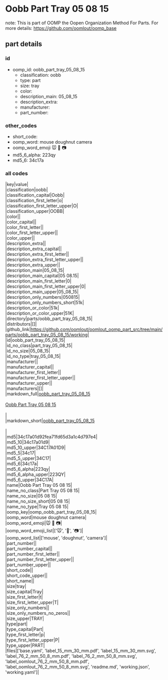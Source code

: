 # Oobb Part Tray 05 08 15  

note: This is part of OOMP the Oopen Organization Method For Parts. For more details: https://github.com/oomlout/oomp_base

##  part details





### id
* oomp_id: oobb_part_tray_05_08_15
  * classification: oobb
  * type: part
  * size: tray
  * color: 
  * description_main: 05_08_15
  * description_extra: 
  * manufacturer: 
  * part_number: 

### other_codes
* short_code: 
* oomp_word: mouse doughnut camera
* oomp_word_emoji :mouse: :doughnut: :camera:
* md5_6_alpha: 223qy
* md5_6: 34c17a

### all codes 
|key|value|  
|classification|oobb|  
|classification_capital|Oobb|  
|classification_first_letter|o|  
|classification_first_letter_upper|O|  
|classification_upper|OOBB|  
|color||  
|color_capital||  
|color_first_letter||  
|color_first_letter_upper||  
|color_upper||  
|description_extra||  
|description_extra_capital||  
|description_extra_first_letter||  
|description_extra_first_letter_upper||  
|description_extra_upper||  
|description_main|05_08_15|  
|description_main_capital|05 08.15|  
|description_main_first_letter|0|  
|description_main_first_letter_upper|0|  
|description_main_upper|05_08_15|  
|description_only_numbers|050815|  
|description_only_numbers_short|51k|  
|description_or_color|51k|  
|description_or_color_upper|51K|  
|directory|parts/oobb_part_tray_05_08_15|  
|distributors|[]|  
|github_link|https://github.com/oomlout/oomlout_oomp_part_src/tree/main/parts/oobb_part_tray_05_08_15/working|  
|id|oobb_part_tray_05_08_15|  
|id_no_class|part_tray_05_08_15|  
|id_no_size|05_08_15|  
|id_no_type|tray_05_08_15|  
|manufacturer||  
|manufacturer_capital||  
|manufacturer_first_letter||  
|manufacturer_first_letter_upper||  
|manufacturer_upper||  
|manufacturers|[]|  
|markdown_full|[oobb_part_tray_05_08_15](https://github.com/oomlout/oomlout_oomp_part_src/tree/main/parts/oobb_part_tray_05_08_15/working)<br>[](https://github.com/oomlout/oomlout_oomp_part_src/tree/main/parts/oobb_part_tray_05_08_15/working)<br>[Oobb Part Tray 05 08 15](https://github.com/oomlout/oomlout_oomp_part_src/tree/main/parts/oobb_part_tray_05_08_15/working)<br><br>|  
|markdown_short|[oobb_part_tray_05_08_15](https://github.com/oomlout/oomlout_oomp_part_src/tree/main/parts/oobb_part_tray_05_08_15/working)<br><br>|  
|md5|34c17a01d92fea71fd65d3a1c4d797e4|  
|md5_10|34c17a01d9|  
|md5_10_upper|34C17A01D9|  
|md5_5|34c17|  
|md5_5_upper|34C17|  
|md5_6|34c17a|  
|md5_6_alpha|223qy|  
|md5_6_alpha_upper|223QY|  
|md5_6_upper|34C17A|  
|name|Oobb Part Tray 05 08 15|  
|name_no_class|Part Tray 05 08 15|  
|name_no_size|05 08 15|  
|name_no_size_short|05 08 15|  
|name_no_type|Tray 05 08 15|  
|oomp_key|oomp_oobb_part_tray_05_08_15|  
|oomp_word|mouse doughnut camera|  
|oomp_word_emoji|:mouse: :doughnut: :camera:|  
|oomp_word_emoji_list|[':mouse:', ':doughnut:', ':camera:']|  
|oomp_word_list|['mouse', 'doughnut', 'camera']|  
|part_number||  
|part_number_capital||  
|part_number_first_letter||  
|part_number_first_letter_upper||  
|part_number_upper||  
|short_code||  
|short_code_upper||  
|short_name||  
|size|tray|  
|size_capital|Tray|  
|size_first_letter|t|  
|size_first_letter_upper|T|  
|size_only_numbers||  
|size_only_numbers_no_zeros||  
|size_upper|TRAY|  
|type|part|  
|type_capital|Part|  
|type_first_letter|p|  
|type_first_letter_upper|P|  
|type_upper|PART|  
|files|['base.yaml', 'label_15_mm_30_mm.pdf', 'label_15_mm_30_mm.svg', 'label_76_2_mm_50_8_mm.pdf', 'label_76_2_mm_50_8_mm.svg', 'label_oomlout_76_2_mm_50_8_mm.pdf', 'label_oomlout_76_2_mm_50_8_mm.svg', 'readme.md', 'working.json', 'working.yaml']|  
